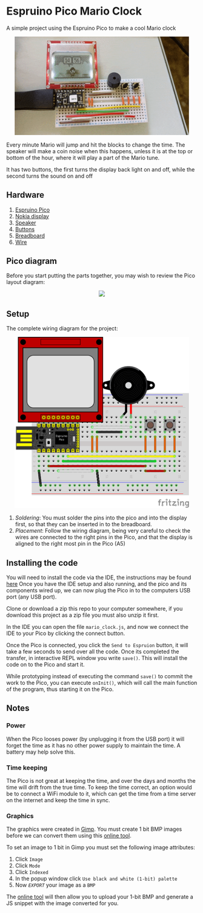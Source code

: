 # Espruino Pico Mario Clock
A simple project using the Espruino Pico to make a cool Mario clock
<p align="center">
  <img width="460" height="auto" src="mario_clock.gif">
</p>

Every minute Mario will jump and hit the blocks to change the time. The speaker will make a coin noise when this happens, unless it is at the top or bottom of the hour, where it will play a part of the Mario tune.

It has two buttons, the first turns the display back light on and off, while the second turns the sound on and off

## Hardware
1. [Espruino Pico](https://shop.pimoroni.com/products/espruino-pico)
2. [Nokia display](https://shop.pimoroni.com/products/graphic-lcd-84x48-nokia-5110)
3. [Speaker](https://shop.pimoroni.com/products/mini-speaker-pc-mount-12mm-2-048khz)
4. [Buttons](https://www.amazon.co.uk/gp/product/B01N67ICEC/ref=oh_aui_detailpage_o00_s00?ie=UTF8&psc=1)
5. [Breadboard](https://shop.pimoroni.com/products/colourful-mini-breadboard?variant=264820344)
6. [Wire](https://www.amazon.co.uk/Solderless-Flexible-Breadboard-Jumper-Arduino/dp/B00GX6V48C/ref=sr_1_19?ie=UTF8&qid=1532784726&sr=8-19&keywords=wires)

## Pico diagram
Before you start putting the parts together, you may wish to review the Pico layout diagram:
<p align="center">
  <img width="460" height="auto" src="https://espruino.microco.sm/api/v1/files/0fba6a2dac209e59435a7716430c1ef53fa242e0.png">
</p>

## Setup
The complete wiring diagram for the project:
<p align="center">
  <img width="460" height="auto" src="mario_clock.png">
</p>

1. *Soldering*:
You must solder the pins into the pico and into the display first, so that they can be inserted in to the breadboard.
2. *Placement*:
Follow the wiring diagram, being very careful to check the wires are connected to the right pins in the Pico, and that the display is aligned to the right most pin in the Pico (A5)

## Installing the code
You will need to install the code via the IDE, the instructions may be found [here](https://www.espruino.com/Web+IDE)
Once you have the IDE setup and also running, and the pico and its components wired up, we can now plug the Pico in to the computers USB port (any USB port).

Clone or download a zip this repo to your computer somewhere, if you download this project as a zip file you must also unzip it first.

In the IDE you can open the file `mario_clock.js`, and now we connect the IDE to your Pico by clicking the connect button.

Once the Pico is connected, you click the `Send to Espruion` button, it will take a few seconds to send over all the code. Once its completed the transfer, in interactive REPL window you write `save()`. This will install the code on to the Pico and start it.

While prototyping instead of executing the command `save()` to commit the work to the Pico, you can execute `onInit()`, which will call the main function of the program, thus starting it on the Pico.

## Notes

### Power
When the Pico looses power (by unplugging it from the USB port) it will forget the time as it has no other power supply to maintain the time. A battery may help solve this.

### Time keeping
The Pico is not great at keeping the time, and over the days and months the time will drift from the true time. To keep the time correct, an option would be to connect a WiFi module to it, which can get the time from a time server on the internet and keep the time in sync.

### Graphics
The graphics were created in [Gimp](https://www.gimp.org/). You must create 1 bit BMP images before we can convert them using this [online tool](https://www.espruino.com/Image+Converter).

To set an image to 1 bit in Gimp you must set the following image attributes:

1. Click `Image`	
2. Click `Mode`
3. Click `Indexed`
4. In the popup window click `Use black and white (1-bit) palette`
5. Now _`EXPORT`_ your image as a `BMP`

The [online tool](https://www.espruino.com/Image+Converter) will then allow you to upload your 1-bit BMP and generate a JS snippet with the image converted for you.
